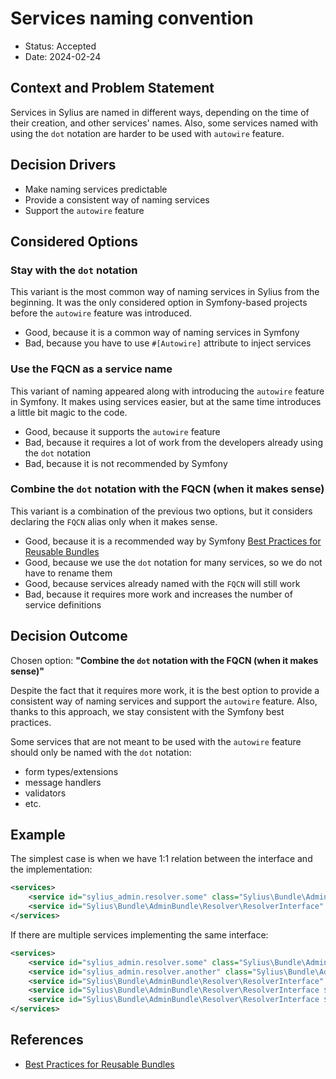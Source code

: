 # Services naming convention

* Status: Accepted
* Date: 2024-02-24

## Context and Problem Statement

Services in Sylius are named in different ways, depending on the time of their creation, and other services' names.
Also, some services named with using the `dot` notation are harder to be used with `autowire` feature.

## Decision Drivers

* Make naming services predictable
* Provide a consistent way of naming services
* Support the `autowire` feature

## Considered Options

### Stay with the `dot` notation

This variant is the most common way of naming services in Sylius from the beginning.
It was the only considered option in Symfony-based projects before the `autowire` feature was introduced.

* Good, because it is a common way of naming services in Symfony
* Bad, because you have to use `#[Autowire]` attribute to inject services

### Use the FQCN as a service name

This variant of naming appeared along with introducing the `autowire` feature in Symfony.
It makes using services easier, but at the same time introduces a little bit magic to the code.

* Good, because it supports the `autowire` feature
* Bad, because it requires a lot of work from the developers already using the `dot` notation
* Bad, because it is not recommended by Symfony

### Combine the `dot` notation with the FQCN (when it makes sense)

This variant is a combination of the previous two options, but it considers declaring the `FQCN` alias only when it makes sense.

* Good, because it is a recommended way by Symfony [Best Practices for Reusable Bundles](https://symfony.com/doc/current/bundles/best_practices.html#services)
* Good, because we use the `dot` notation for many services, so we do not have to rename them
* Good, because services already named with the `FQCN` will still work
* Bad, because it requires more work and increases the number of service definitions

## Decision Outcome

Chosen option: **"Combine the `dot` notation with the FQCN (when it makes sense)"**

Despite the fact that it requires more work, it is the best option to provide a consistent way of naming services and support the `autowire` feature.
Also, thanks to this approach, we stay consistent with the Symfony best practices.

Some services that are not meant to be used with the `autowire` feature should only be named with the `dot` notation:
- form types/extensions
- message handlers
- validators
- etc.

## Example

The simplest case is when we have 1:1 relation between the interface and the implementation:

```xml
<services>
    <service id="sylius_admin.resolver.some" class="Sylius\Bundle\AdminBundle\Resolver\SomeResolver" />
    <service id="Sylius\Bundle\AdminBundle\Resolver\ResolverInterface" alias="sylius_admin.resolver.some" />
</services>
```

If there are multiple services implementing the same interface:

```xml
<services>
    <service id="sylius_admin.resolver.some" class="Sylius\Bundle\AdminBundle\Resolver\SomeResolver" />
    <service id="sylius_admin.resolver.another" class="Sylius\Bundle\AdminBundle\Resolver\AnotherResolver" />
    <service id="Sylius\Bundle\AdminBundle\Resolver\ResolverInterface" alias="sylius_admin.resolver.some" /> <!-- default when the parameter name is different from belows -->
    <service id="Sylius\Bundle\AdminBundle\Resolver\ResolverInterface $someResolver" alias="sylius_admin.resolver.some" /> <!-- added just in case the default one changes -->
    <service id="Sylius\Bundle\AdminBundle\Resolver\ResolverInterface $anotherResolver" alias="sylius_admin.resolver.another" />
</services>
```

## References

* [Best Practices for Reusable Bundles](https://symfony.com/doc/current/bundles/best_practices.html#services)
